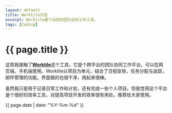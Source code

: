 ```yaml
---
layout: default
title: Worktile介绍
excerpt: Worktile是个出色的团队协同工作工具。
tags: [Coding]
---
```

{{ page.title }}
================

这周我接触了[**Worktile**](https://worktile.com/dashboard)这个工具，它是个跨平台的团队协同工作平台。可以在网页端、手机端使用。Worktile以项目为单元，结合了日程安排，任务分配与追踪，邮件管理的功能。界面做的也很干净，用起来很棒。

虽然我只是用于记录日常工作和计划，还有完成一些个人项目。但我觉得这个平台是个很好的效率工具，对提高项目开发的效率很有用处。推荐给大家使用。


{{ page.date | date: "%Y-%m-%d" }}
